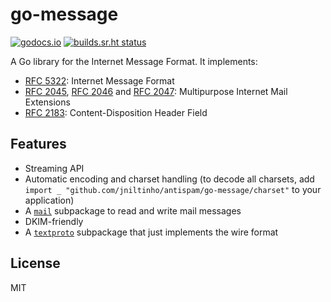 # go-message

[![godocs.io](https://godocs.io/github.com/jniltinho/antispam/go-message?status.svg)](https://godocs.io/github.com/jniltinho/antispam/go-message)
[![builds.sr.ht status](https://builds.sr.ht/~jniltinho/antispam/go-message/commits/master.svg)](https://builds.sr.ht/~jniltinho/antispam/go-message/commits/master?)

A Go library for the Internet Message Format. It implements:

* [RFC 5322]: Internet Message Format
* [RFC 2045], [RFC 2046] and [RFC 2047]: Multipurpose Internet Mail Extensions
* [RFC 2183]: Content-Disposition Header Field

## Features

* Streaming API
* Automatic encoding and charset handling (to decode all charsets, add
  `import _ "github.com/jniltinho/antispam/go-message/charset"` to your application)
* A [`mail`](https://godocs.io/github.com/jniltinho/antispam/go-message/mail) subpackage
  to read and write mail messages
* DKIM-friendly
* A [`textproto`](https://godocs.io/github.com/jniltinho/antispam/go-message/textproto)
  subpackage that just implements the wire format

## License

MIT

[RFC 5322]: https://tools.ietf.org/html/rfc5322
[RFC 2045]: https://tools.ietf.org/html/rfc2045
[RFC 2046]: https://tools.ietf.org/html/rfc2046
[RFC 2047]: https://tools.ietf.org/html/rfc2047
[RFC 2183]: https://tools.ietf.org/html/rfc2183
